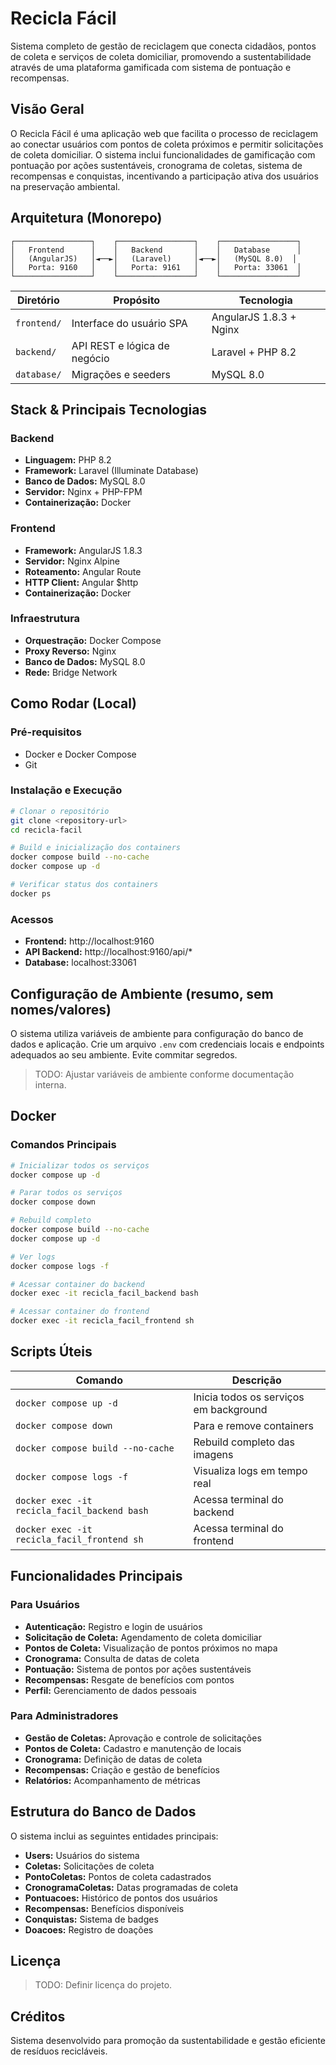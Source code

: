 # Recicla Fácil

Sistema completo de gestão de reciclagem que conecta cidadãos, pontos de coleta e serviços de coleta domiciliar, promovendo a sustentabilidade através de uma plataforma gamificada com sistema de pontuação e recompensas.

## Visão Geral

O Recicla Fácil é uma aplicação web que facilita o processo de reciclagem ao conectar usuários com pontos de coleta próximos e permitir solicitações de coleta domiciliar. O sistema inclui funcionalidades de gamificação com pontuação por ações sustentáveis, cronograma de coletas, sistema de recompensas e conquistas, incentivando a participação ativa dos usuários na preservação ambiental.

## Arquitetura (Monorepo)

```
┌─────────────────┐    ┌─────────────────┐    ┌─────────────────┐
│   Frontend      │    │   Backend       │    │   Database      │
│   (AngularJS)   │◄──►│   (Laravel)     │◄──►│   (MySQL 8.0)  │
│   Porta: 9160   │    │   Porta: 9161   │    │   Porta: 33061  │
└─────────────────┘    └─────────────────┘    └─────────────────┘
```

| Diretório | Propósito | Tecnologia |
|-----------|-----------|------------|
| `frontend/` | Interface do usuário SPA | AngularJS 1.8.3 + Nginx |
| `backend/` | API REST e lógica de negócio | Laravel + PHP 8.2 |
| `database/` | Migrações e seeders | MySQL 8.0 |

## Stack & Principais Tecnologias

### Backend
- **Linguagem:** PHP 8.2
- **Framework:** Laravel (Illuminate Database)
- **Banco de Dados:** MySQL 8.0
- **Servidor:** Nginx + PHP-FPM
- **Containerização:** Docker

### Frontend
- **Framework:** AngularJS 1.8.3
- **Servidor:** Nginx Alpine
- **Roteamento:** Angular Route
- **HTTP Client:** Angular $http
- **Containerização:** Docker

### Infraestrutura
- **Orquestração:** Docker Compose
- **Proxy Reverso:** Nginx
- **Banco de Dados:** MySQL 8.0
- **Rede:** Bridge Network

## Como Rodar (Local)

### Pré-requisitos
- Docker e Docker Compose
- Git

### Instalação e Execução

```bash
# Clonar o repositório
git clone <repository-url>
cd recicla-facil

# Build e inicialização dos containers
docker compose build --no-cache
docker compose up -d

# Verificar status dos containers
docker ps
```

### Acessos
- **Frontend:** http://localhost:9160
- **API Backend:** http://localhost:9160/api/*
- **Database:** localhost:33061

## Configuração de Ambiente (resumo, sem nomes/valores)

O sistema utiliza variáveis de ambiente para configuração do banco de dados e aplicação. Crie um arquivo `.env` com credenciais locais e endpoints adequados ao seu ambiente. Evite commitar segredos.

> TODO: Ajustar variáveis de ambiente conforme documentação interna.

## Docker

### Comandos Principais

```bash
# Inicializar todos os serviços
docker compose up -d

# Parar todos os serviços
docker compose down

# Rebuild completo
docker compose build --no-cache
docker compose up -d

# Ver logs
docker compose logs -f

# Acessar container do backend
docker exec -it recicla_facil_backend bash

# Acessar container do frontend
docker exec -it recicla_facil_frontend sh
```

## Scripts Úteis

| Comando | Descrição |
|---------|-----------|
| `docker compose up -d` | Inicia todos os serviços em background |
| `docker compose down` | Para e remove containers |
| `docker compose build --no-cache` | Rebuild completo das imagens |
| `docker compose logs -f` | Visualiza logs em tempo real |
| `docker exec -it recicla_facil_backend bash` | Acessa terminal do backend |
| `docker exec -it recicla_facil_frontend sh` | Acessa terminal do frontend |

## Funcionalidades Principais

### Para Usuários
- **Autenticação:** Registro e login de usuários
- **Solicitação de Coleta:** Agendamento de coleta domiciliar
- **Pontos de Coleta:** Visualização de pontos próximos no mapa
- **Cronograma:** Consulta de datas de coleta
- **Pontuação:** Sistema de pontos por ações sustentáveis
- **Recompensas:** Resgate de benefícios com pontos
- **Perfil:** Gerenciamento de dados pessoais

### Para Administradores
- **Gestão de Coletas:** Aprovação e controle de solicitações
- **Pontos de Coleta:** Cadastro e manutenção de locais
- **Cronograma:** Definição de datas de coleta
- **Recompensas:** Criação e gestão de benefícios
- **Relatórios:** Acompanhamento de métricas

## Estrutura do Banco de Dados

O sistema inclui as seguintes entidades principais:
- **Users:** Usuários do sistema
- **Coletas:** Solicitações de coleta
- **PontoColetas:** Pontos de coleta cadastrados
- **CronogramaColetas:** Datas programadas de coleta
- **Pontuacoes:** Histórico de pontos dos usuários
- **Recompensas:** Benefícios disponíveis
- **Conquistas:** Sistema de badges
- **Doacoes:** Registro de doações

## Licença

> TODO: Definir licença do projeto.

## Créditos

Sistema desenvolvido para promoção da sustentabilidade e gestão eficiente de resíduos recicláveis.